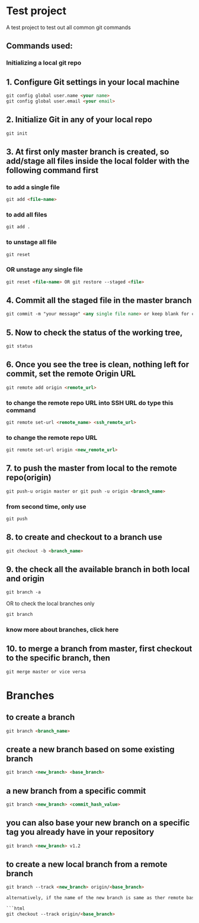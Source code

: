# **Test project**

A test project to test out all common git commands

## Commands used:

### Initializing a local git repo

## 1. Configure Git settings in your local machine
```html 
git config global user.name <your name>
git config global user.email <your email>
```

## 2. Initialize Git in any of your local repo
```html
git init 
```

## 3. At first only master branch is created, so add/stage all files inside the local folder with the following command first

### to add a single file 
```html 
git add <file-name>
```

### to add all files
```html 
git add .
```

### to unstage all file
```html 
git reset
```

### OR unstage any single file
```html 
git reset <file-name> OR git restore --staged <file>
```

## 4. Commit all the staged file in the master branch
```html 
git commit -m "your message" <any single file name> or keep blank for commtting all staged file at once
```

## 5. Now to check the status of the working tree,
```html 
git status 
```

## 6. Once you see the tree is clean, nothing left for commit, set the remote Origin URL
```html
git remote add origin <remote_url>
```
### to change the remote repo URL into SSH URL do type this command
```html
git remote set-url <remote_name> <ssh_remote_url>
```
### to change the remote repo URL
```html
git remote set-url origin <new_remote_url>
```

## 7. to push the master from local to the remote repo(origin)
```html
git push-u origin master or git push -u origin <branch_name>
```
### from second time, only use
```html
git push
```

## 8. to create and checkout to a branch use
```html
git checkout -b <branch_name>
```
## 9. the check all the available branch in both local and origin
```html
git branch -a
```
OR to check the local branches only
```html
git branch
```
### know more about branches, click here


## 10. to merge a branch from master, first checkout to the specific branch, then
```html
git merge master or vice versa
```





# Branches

## to create a branch
```html
git branch <branch_name>
```
## create a new branch based on some existing branch
```html
git branch <new_branch> <base_branch>
```
## a new branch from a specific commit
```html
git branch <new_branch> <commit_hash_value>
```

## you can also base your new branch on a specific tag you already have in your repository
```html
git branch <new_branch> v1.2
```
## to create a new local branch from a remote branch
```html
git branch --track <new_branch> origin/<base_branch>

alternatively, if the name of the new branch is same as ther remote base branch

```html
git checkout --track origin/<base_branch>
```
